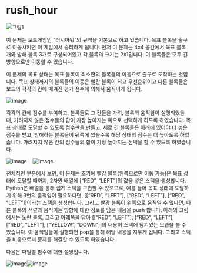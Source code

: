 # rush_hour
![그림1](https://user-images.githubusercontent.com/60336758/114293947-9ac14100-9ad5-11eb-9664-ba29ce5a090c.png)

 이 문제는 보드게임인 “러시아워”의 규칙을 기본으로 하고 있습니다. 목표 블록을 출구로 이동시키면 이 게임에서 승리하게 됩니다. 먼저 이 문제는 4x4 공간에서 목표 블록 개와 방해 블록 3개로 구성되어있고 각 블록의 크기는 2x1입니다. 이 블록들은 모두 긴 방향으로만 이동할 수 있습니다.
 
 이 문제의 목표 상태는 목표 블록이 최소한의 블록들의 이동으로 출구로 도착하는 것입니다. 목표 상태까지의 블록들의 이동은 빨간 블록이 최고 우선순위이고 다른 블록들은 보드의 각각의 칸에 매겨진 평가 점수에 의해서 움직이게 됩니다.

![image](https://user-images.githubusercontent.com/60336758/114294040-423e7380-9ad6-11eb-8a39-53c02dd0494f.png)

 각각의 칸에 점수를 부여하고, 블록들로 그 칸들을 가려, 블록의 움직임이 실행되었을 때, 가려지지 않은 점수들의 합이 가장 높아지는 쪽으로 선택하게 하도록 하였습니다. 목표 상태로 도달할 수 있도록 점수판을 만들고, 세로 긴 블록들은 아래에 있어야 더 높은 점수를 받고, 방해하는 블록들이 뒤쪽에 있을수록 해당 상태의 점수는 더 높아도록 하였습니다. 가려지지 않은 칸의 점수들의 합이 가장 높아지는 선택을 할 수 있도록 하였습니다.

![image](https://user-images.githubusercontent.com/60336758/114294065-8b8ec300-9ad6-11eb-82e3-15ab5c6f64c4.png)&nbsp;&nbsp;&nbsp;&nbsp;![image](https://user-images.githubusercontent.com/60336758/114294085-cbee4100-9ad6-11eb-94ba-0855bc427da9.png)


 전체적인 부분에서 보면, 이 문제는 초기에 빨강 블록(왼쪽으로만 이동 가능)은 목표 상태에 도달할 때까지, 2차원 배열에 [“RED”, “LEFT”]의 값을 넣은 스택을 생성합니다. Python은 배열을 통해 쉽게 스택을 구현할 수 있으므로, 예를 들어 목표 상태에 도달하기 위해 3번의 움직임이 필요하다면, [[“RED”, “LEFT”], [“RED”, “LEFT”], [“RED”, “LEFT”]]이라는 스택을 생성합니다. 그리고 빨강 블록이 왼쪽으로 움직일 수 없다면, 다른 블록의 색깔과 움직이는 방향에 대한 정보를 담은 내용을 push 합니다. 아래의 그림에서는 노란 블록, 그리고 아래쪽을 담아 [[“RED”, “LEFT”], [“RED”, “LEFT”], [“RED”, “LEFT”], [“YELLOW”, “DOWN”]]의 내용이 스택에 담겨있는 모습을 볼 수 있습니다. 이 움직임들이 실행되면 pop을 통해 해당 내용을 지우게 됩니다. 그리고 스택을 비움으로써 문제를 해결할 수 있도록 하였습니다.

 다음은 파일별 함수에 대한 설명입니다.
 
![image](https://user-images.githubusercontent.com/60336758/114294147-79615480-9ad7-11eb-854b-a8f21b89c6d2.png)![image](https://user-images.githubusercontent.com/60336758/114294148-7c5c4500-9ad7-11eb-8124-09131cf14cb9.png)
